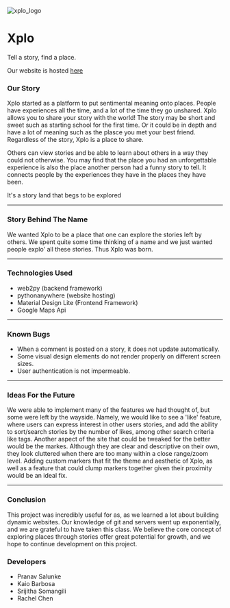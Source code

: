 ![xplo_logo](https://i.imgur.com/U0yf2OU.png)
# Xplo
Tell a story, find a place.

Our website is hosted [here](xplo.pythonanywhere.com/Xplo)

### Our Story

Xplo started as a platform to put sentimental meaning onto places. People have experiences all the time, and a lot of the time they go unshared. Xplo allows you to share your story with the world! The story may be short and sweet such as starting school for the first time. Or it could be in depth and have a lot of meaning such as the plasce you met your best friend. Regardless of the story, Xplo is a place to share.

Others can view stories and be able to learn about others in a way they could not otherwise. You may find that the place you had an unforgettable experience is also the place another person had a funny story to tell. It connects people by the experiences they have in the places they have been.

It's a story land that begs to be explored

---

### Story Behind The Name

We wanted Xplo to be a place that one can explore the stories left by others. We spent quite some time thinking of a name and we just wanted people explo' all these stories. Thus Xplo was born.

---

### Technologies Used
* web2py (backend framework)
* pythonanywhere (website hosting)
* Material Design Lite (Frontend Framework)
* Google Maps Api

---

### Known Bugs

- When a comment is posted on a story, it does not update automatically.
- Some visual design elements do not render properly on different screen sizes.
- User authentication is not impermeable.

---

### Ideas For the Future
We were able to implement many of the features we had thought of, but some were left by the wayside. Namely, we would like to see a 'like' feature, where users can express interest in other users stories, and add the ability to sort/search stories by the number of likes, among other search criteria like tags. Another aspect of the site that could be tweaked for the better would be the markes. Although they are clear and descriptive on their own, they look cluttered when there are too many within a close range/zoom level. Adding custom markers that fit the theme and aesthetic of Xplo, as well as a feature that could clump markers together given their proximity would be an ideal fix. 

---

### Conclusion
This project was incredibly useful for as, as we learned a lot about building dynamic websites. Our knowledge of git and servers went up exponentially, and we are grateful to have taken this class. We believe the core concept of exploring places through stories offer great potential for growth, and we hope to continue development on this project.

### Developers
- Pranav Salunke
- Kaio Barbosa
- Srijitha Somangili
- Rachel Chen

 
